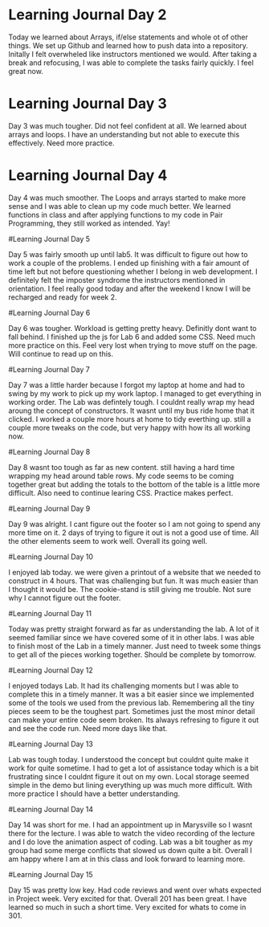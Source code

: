 # Learning Journal Day 2

Today we learned about Arrays, if/else statements and whole ot of other things. We set up Github and learned how to push data into a repository. Initally I felt overwheled like instructors mentioned we would. After taking a break and refocusing, I was able to complete the tasks fairly quickly. I feel great now.

# Learning Journal Day 3

Day 3 was much tougher. Did not feel confident at all. We learned about arrays and loops. I have an understanding but not able to execute this effectively. Need more practice.

# Learning Journal Day 4

Day 4 was much smoother. The Loops and arrays started to make more sense and I was able to clean up my code much better. We learned functions in class and after applying functions to my code in Pair Programming, they still worked as intended. Yay!

#Learning Journal Day 5

Day 5 was fairly smooth up until lab5. It was difficult to figure out how to work a couple of the problems. I ended up finishing with a fair amount of time left but not before questioning whether I belong in web development. I definitely felt the imposter syndrome the instructors mentioned in orientation. I feel really good today and after the weekend I know I will be recharged and ready for week 2. 

#Learning Journal Day 6

Day 6 was tougher. Workload is getting pretty heavy. Definitly dont want to fall behind. I finished up the js for Lab 6 and added some CSS. Need much more practice on this. Feel very lost when trying to move stuff on the page. Will continue to read up on this. 

#Learning Journal Day 7

Day 7 was a little harder because I forgot my laptop at home and had to swing by my work to pick up my work laptop. I managed to get everything in working order. The Lab was defintely tough. I couldnt really wrap my head aroung the concept of constructors. It wasnt until my bus ride home that it clicked. I worked a couple more hours at home to tidy everthing up. still a couple more tweaks on the code, but very happy with how its all working now. 

#Learning Journal Day 8

Day 8 wasnt too tough as far as new content. still having a hard time wrapping my head around table rows. My code seems to be coming together great but adding the totals to the bottom of the table is a little more difficult. Also need to continue learing CSS. Practice makes perfect. 

#Learning Journal Day 9

Day 9 was alright. I cant figure out the footer so I am not going to spend any more time on it. 2 days of trying to figure it out is not a good use of time. All the other elements seem to work well. Overall its going well. 

#Learning Journal Day 10

I enjoyed lab today. we were given a printout of a website that we needed to construct in 4 hours. That was challenging but fun. It was much easier than I thought it would be. The cookie-stand is still giving me trouble. Not sure why I cannot figure out the footer.

#Learning Journal Day 11

Today was pretty straight forward as far as understanding the lab. A lot of it seemed familiar since we have covered some of it in other labs. I was able to finish most of the Lab in a timely manner. Just need to tweek some things to get all of the pieces working together. Should be complete by tomorrow. 

#Learning Journal Day 12

I enjoyed todays Lab. It had its challenging moments but I was able to complete this in a timely manner. It was a bit easier since we implemented some of the tools we used from the previous lab. Remembering all the tiny pieces seem to be the toughest part. Sometimes just the most minor detail can make your entire code seem broken. Its always refresing to figure it out and see the code run. Need more days like that.

#Learning Journal Day 13

Lab was tough today. I understood the concept but couldnt quite make it work for quite sometime. I had to get a lot of assistance today which is a bit frustrating since I couldnt figure it out on my own. Local storage seemed simple in the demo but lining everything up was much more difficult. With more practice I should have a better understanding. 

#Learning Journal Day 14

Day 14 was short for me. I had an appointment up in Marysville so I wasnt there for the lecture. I was able to watch the video recording of the lecture and I do love the animation aspect of coding. Lab was a bit tougher as my group had some merge conflicts that slowed us down quite a bit. Overall I am happy where I am at in this class and look forward to learning more. 

#Learning Journal Day 15

Day 15 was pretty low key. Had code reviews and went over whats expected in Project week. Very excited for that. Overall 201 has been great. I have learned so much in such a short time. Very excited for whats to come in 301.
